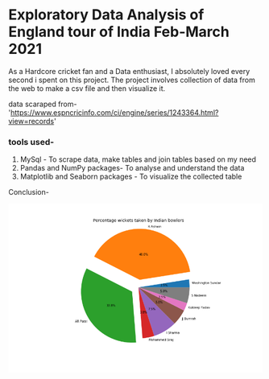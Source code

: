 # Exploratory Data Analysis of England tour of India Feb-March 2021   
  As a Hardcore cricket fan and a Data enthusiast, I absolutely loved every second i spent on this project. The project involves collection of data from the web to make a csv file and then visualize it.

data scaraped from- 'https://www.espncricinfo.com/ci/engine/series/1243364.html?view=records'

### tools used-
1) MySql - To scrape data, make tables and join tables based on my need
2) Pandas and NumPy packages- To analyse and understand the data
3) Matplotlib and Seaborn packages - To visualize the collected table

Conclusion-

![Wicket percentage for India](wicketspercent.png)
